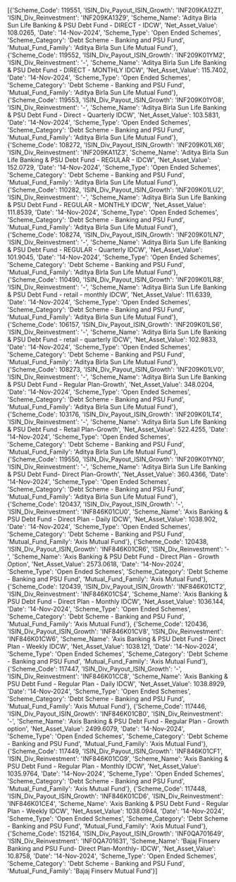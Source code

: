 [{'Scheme_Code': 119551, 'ISIN_Div_Payout_ISIN_Growth': 'INF209KA12Z1', 'ISIN_Div_Reinvestment': 'INF209KA13Z9', 'Scheme_Name': 'Aditya Birla Sun Life Banking & PSU Debt Fund  - DIRECT - IDCW', 'Net_Asset_Value': 108.0265, 'Date': '14-Nov-2024', 'Scheme_Type': 'Open Ended Schemes', 'Scheme_Category': 'Debt Scheme - Banking and PSU Fund', 'Mutual_Fund_Family': 'Aditya Birla Sun Life Mutual Fund'}, {'Scheme_Code': 119552, 'ISIN_Div_Payout_ISIN_Growth': 'INF209K01YM2', 'ISIN_Div_Reinvestment': '-', 'Scheme_Name': 'Aditya Birla Sun Life Banking & PSU Debt Fund  - DIRECT - MONTHLY IDCW', 'Net_Asset_Value': 115.7402, 'Date': '14-Nov-2024', 'Scheme_Type': 'Open Ended Schemes', 'Scheme_Category': 'Debt Scheme - Banking and PSU Fund', 'Mutual_Fund_Family': 'Aditya Birla Sun Life Mutual Fund'}, {'Scheme_Code': 119553, 'ISIN_Div_Payout_ISIN_Growth': 'INF209K01YO8', 'ISIN_Div_Reinvestment': '-', 'Scheme_Name': 'Aditya Birla Sun Life Banking & PSU Debt Fund  - Direct - Quarterly IDCW', 'Net_Asset_Value': 103.5831, 'Date': '14-Nov-2024', 'Scheme_Type': 'Open Ended Schemes', 'Scheme_Category': 'Debt Scheme - Banking and PSU Fund', 'Mutual_Fund_Family': 'Aditya Birla Sun Life Mutual Fund'}, {'Scheme_Code': 108272, 'ISIN_Div_Payout_ISIN_Growth': 'INF209K01LX6', 'ISIN_Div_Reinvestment': 'INF209KA11Z3', 'Scheme_Name': 'Aditya Birla Sun Life Banking & PSU Debt Fund  - REGULAR - IDCW', 'Net_Asset_Value': 152.0729, 'Date': '14-Nov-2024', 'Scheme_Type': 'Open Ended Schemes', 'Scheme_Category': 'Debt Scheme - Banking and PSU Fund', 'Mutual_Fund_Family': 'Aditya Birla Sun Life Mutual Fund'}, {'Scheme_Code': 110282, 'ISIN_Div_Payout_ISIN_Growth': 'INF209K01LU2', 'ISIN_Div_Reinvestment': '-', 'Scheme_Name': 'Aditya Birla Sun Life Banking & PSU Debt Fund  - REGULAR - MONTHLY IDCW', 'Net_Asset_Value': 111.8539, 'Date': '14-Nov-2024', 'Scheme_Type': 'Open Ended Schemes', 'Scheme_Category': 'Debt Scheme - Banking and PSU Fund', 'Mutual_Fund_Family': 'Aditya Birla Sun Life Mutual Fund'}, {'Scheme_Code': 108274, 'ISIN_Div_Payout_ISIN_Growth': 'INF209K01LN7', 'ISIN_Div_Reinvestment': '-', 'Scheme_Name': 'Aditya Birla Sun Life Banking & PSU Debt Fund  - REGULAR - Quarterly IDCW', 'Net_Asset_Value': 101.9045, 'Date': '14-Nov-2024', 'Scheme_Type': 'Open Ended Schemes', 'Scheme_Category': 'Debt Scheme - Banking and PSU Fund', 'Mutual_Fund_Family': 'Aditya Birla Sun Life Mutual Fund'}, {'Scheme_Code': 110490, 'ISIN_Div_Payout_ISIN_Growth': 'INF209K01LR8', 'ISIN_Div_Reinvestment': '-', 'Scheme_Name': 'Aditya Birla Sun Life Banking & PSU Debt Fund  - retail - monthly IDCW', 'Net_Asset_Value': 111.6339, 'Date': '14-Nov-2024', 'Scheme_Type': 'Open Ended Schemes', 'Scheme_Category': 'Debt Scheme - Banking and PSU Fund', 'Mutual_Fund_Family': 'Aditya Birla Sun Life Mutual Fund'}, {'Scheme_Code': 106157, 'ISIN_Div_Payout_ISIN_Growth': 'INF209K01LS6', 'ISIN_Div_Reinvestment': '-', 'Scheme_Name': 'Aditya Birla Sun Life Banking & PSU Debt Fund  - retail - quarterly IDCW', 'Net_Asset_Value': 102.9833, 'Date': '14-Nov-2024', 'Scheme_Type': 'Open Ended Schemes', 'Scheme_Category': 'Debt Scheme - Banking and PSU Fund', 'Mutual_Fund_Family': 'Aditya Birla Sun Life Mutual Fund'}, {'Scheme_Code': 108273, 'ISIN_Div_Payout_ISIN_Growth': 'INF209K01LV0', 'ISIN_Div_Reinvestment': '-', 'Scheme_Name': 'Aditya Birla Sun Life Banking & PSU Debt Fund - Regular Plan-Growth', 'Net_Asset_Value': 348.0204, 'Date': '14-Nov-2024', 'Scheme_Type': 'Open Ended Schemes', 'Scheme_Category': 'Debt Scheme - Banking and PSU Fund', 'Mutual_Fund_Family': 'Aditya Birla Sun Life Mutual Fund'}, {'Scheme_Code': 103176, 'ISIN_Div_Payout_ISIN_Growth': 'INF209K01LT4', 'ISIN_Div_Reinvestment': '-', 'Scheme_Name': 'Aditya Birla Sun Life Banking & PSU Debt Fund - Retail Plan-Growth', 'Net_Asset_Value': 522.4255, 'Date': '14-Nov-2024', 'Scheme_Type': 'Open Ended Schemes', 'Scheme_Category': 'Debt Scheme - Banking and PSU Fund', 'Mutual_Fund_Family': 'Aditya Birla Sun Life Mutual Fund'}, {'Scheme_Code': 119550, 'ISIN_Div_Payout_ISIN_Growth': 'INF209K01YN0', 'ISIN_Div_Reinvestment': '-', 'Scheme_Name': 'Aditya Birla Sun Life Banking & PSU Debt Fund- Direct Plan-Growth', 'Net_Asset_Value': 360.4366, 'Date': '14-Nov-2024', 'Scheme_Type': 'Open Ended Schemes', 'Scheme_Category': 'Debt Scheme - Banking and PSU Fund', 'Mutual_Fund_Family': 'Aditya Birla Sun Life Mutual Fund'}, {'Scheme_Code': 120437, 'ISIN_Div_Payout_ISIN_Growth': '-', 'ISIN_Div_Reinvestment': 'INF846K01CU0', 'Scheme_Name': 'Axis Banking & PSU Debt Fund - Direct Plan - Daily IDCW', 'Net_Asset_Value': 1038.902, 'Date': '14-Nov-2024', 'Scheme_Type': 'Open Ended Schemes', 'Scheme_Category': 'Debt Scheme - Banking and PSU Fund', 'Mutual_Fund_Family': 'Axis Mutual Fund'}, {'Scheme_Code': 120438, 'ISIN_Div_Payout_ISIN_Growth': 'INF846K01CR6', 'ISIN_Div_Reinvestment': '-', 'Scheme_Name': 'Axis Banking & PSU Debt Fund - Direct Plan - Growth Option', 'Net_Asset_Value': 2573.0618, 'Date': '14-Nov-2024', 'Scheme_Type': 'Open Ended Schemes', 'Scheme_Category': 'Debt Scheme - Banking and PSU Fund', 'Mutual_Fund_Family': 'Axis Mutual Fund'}, {'Scheme_Code': 120439, 'ISIN_Div_Payout_ISIN_Growth': 'INF846K01CT2', 'ISIN_Div_Reinvestment': 'INF846K01CS4', 'Scheme_Name': 'Axis Banking & PSU Debt Fund - Direct Plan - Monthly IDCW', 'Net_Asset_Value': 1036.144, 'Date': '14-Nov-2024', 'Scheme_Type': 'Open Ended Schemes', 'Scheme_Category': 'Debt Scheme - Banking and PSU Fund', 'Mutual_Fund_Family': 'Axis Mutual Fund'}, {'Scheme_Code': 120436, 'ISIN_Div_Payout_ISIN_Growth': 'INF846K01CV8', 'ISIN_Div_Reinvestment': 'INF846K01CW6', 'Scheme_Name': 'Axis Banking & PSU Debt Fund - Direct Plan - Weekly IDCW', 'Net_Asset_Value': 1038.121, 'Date': '14-Nov-2024', 'Scheme_Type': 'Open Ended Schemes', 'Scheme_Category': 'Debt Scheme - Banking and PSU Fund', 'Mutual_Fund_Family': 'Axis Mutual Fund'}, {'Scheme_Code': 117447, 'ISIN_Div_Payout_ISIN_Growth': '-', 'ISIN_Div_Reinvestment': 'INF846K01CC8', 'Scheme_Name': 'Axis Banking & PSU Debt Fund - Regular Plan - Daily IDCW', 'Net_Asset_Value': 1038.8929, 'Date': '14-Nov-2024', 'Scheme_Type': 'Open Ended Schemes', 'Scheme_Category': 'Debt Scheme - Banking and PSU Fund', 'Mutual_Fund_Family': 'Axis Mutual Fund'}, {'Scheme_Code': 117446, 'ISIN_Div_Payout_ISIN_Growth': 'INF846K01CB0', 'ISIN_Div_Reinvestment': '-', 'Scheme_Name': 'Axis Banking & PSU Debt Fund - Regular Plan - Growth option', 'Net_Asset_Value': 2499.6079, 'Date': '14-Nov-2024', 'Scheme_Type': 'Open Ended Schemes', 'Scheme_Category': 'Debt Scheme - Banking and PSU Fund', 'Mutual_Fund_Family': 'Axis Mutual Fund'}, {'Scheme_Code': 117449, 'ISIN_Div_Payout_ISIN_Growth': 'INF846K01CF1', 'ISIN_Div_Reinvestment': 'INF846K01CG9', 'Scheme_Name': 'Axis Banking & PSU Debt Fund - Regular Plan - Monthly IDCW', 'Net_Asset_Value': 1035.9764, 'Date': '14-Nov-2024', 'Scheme_Type': 'Open Ended Schemes', 'Scheme_Category': 'Debt Scheme - Banking and PSU Fund', 'Mutual_Fund_Family': 'Axis Mutual Fund'}, {'Scheme_Code': 117448, 'ISIN_Div_Payout_ISIN_Growth': 'INF846K01CD6', 'ISIN_Div_Reinvestment': 'INF846K01CE4', 'Scheme_Name': 'Axis Banking & PSU Debt Fund - Regular Plan - Weekly IDCW', 'Net_Asset_Value': 1038.0944, 'Date': '14-Nov-2024', 'Scheme_Type': 'Open Ended Schemes', 'Scheme_Category': 'Debt Scheme - Banking and PSU Fund', 'Mutual_Fund_Family': 'Axis Mutual Fund'}, {'Scheme_Code': 152164, 'ISIN_Div_Payout_ISIN_Growth': 'INF0QA701649', 'ISIN_Div_Reinvestment': 'INF0QA701631', 'Scheme_Name': 'Bajaj Finserv Banking and PSU Fund-  Direct Plan-Monthly- IDCW', 'Net_Asset_Value': 10.8758, 'Date': '14-Nov-2024', 'Scheme_Type': 'Open Ended Schemes', 'Scheme_Category': 'Debt Scheme - Banking and PSU Fund', 'Mutual_Fund_Family': 'Bajaj Finserv Mutual Fund'}]